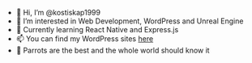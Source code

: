 - 👋 Hi, I’m @kostiskap1999
- 👀 I’m interested in Web Development, WordPress and Unreal Engine
- 🌱 Currently learning React Native and Express.js
- 📫 You can find my WordPress sites [here](http://kapniasportfolio.xyz/)
- 🦜 Parrots are the best and the whole world should know it

<!---
kostiskap1999/kostiskap1999 is a ✨ special ✨ repository because its `README.md` (this file) appears on your GitHub profile.
You can click the Preview link to take a look at your changes.
--->
